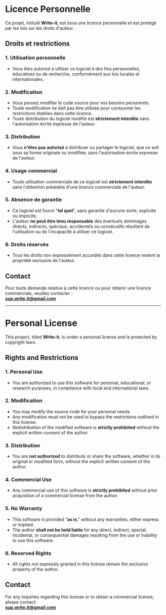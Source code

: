 # Licence Personnelle

Ce projet, intitulé **Write-it**, est sous une licence personnelle et est protégé par les lois sur les droits d'auteur.

## Droits et restrictions

### **1. Utilisation personnelle**
- Vous êtes autorisé à utiliser ce logiciel à des fins personnelles, éducatives ou de recherche, conformément aux lois locales et internationales.

### **2. Modification**
- Vous pouvez modifier le code source pour vos besoins personnels.
- Toute modification ne doit pas être utilisée pour contourner les restrictions établies dans cette licence.
- Toute distribution du logiciel modifié est **strictement interdite** sans l'autorisation écrite expresse de l'auteur.

### **3. Distribution**
- Vous **n'êtes pas autorisé** à distribuer ou partager le logiciel, que ce soit sous sa forme originale ou modifiée, sans l'autorisation écrite expresse de l'auteur.

### **4. Usage commercial**
- Toute utilisation commerciale de ce logiciel est **strictement interdite** sans l'obtention préalable d'une licence commerciale de l'auteur.

### **5. Absence de garantie**
- Ce logiciel est fourni "**tel quel**", sans garantie d'aucune sorte, explicite ou implicite.
- L'auteur **ne peut être tenu responsable** des éventuels dommages directs, indirects, spéciaux, accidentels ou consécutifs résultant de l'utilisation ou de l'incapacité à utiliser ce logiciel.

### **6. Droits réservés**
- Tous les droits non expressément accordés dans cette licence restent la propriété exclusive de l'auteur.

## Contact

Pour toute demande relative à cette licence ou pour obtenir une licence commerciale, veuillez contacter :  
**sup.write.it@gmail.com**

---

# Personal License

This project, titled **Write-it**, is under a personal license and is protected by copyright laws.

## Rights and Restrictions

### **1. Personal Use**
- You are authorized to use this software for personal, educational, or research purposes, in compliance with local and international laws.

### **2. Modification**
- You may modify the source code for your personal needs.
- Any modification must not be used to bypass the restrictions outlined in this license.
- Redistribution of the modified software is **strictly prohibited** without the explicit written consent of the author.

### **3. Distribution**
- You are **not authorized** to distribute or share the software, whether in its original or modified form, without the explicit written consent of the author.

### **4. Commercial Use**
- Any commercial use of this software is **strictly prohibited** without prior acquisition of a commercial license from the author.

### **5. No Warranty**
- This software is provided "**as is**," without any warranties, either express or implied.
- The author **shall not be held liable** for any direct, indirect, special, incidental, or consequential damages resulting from the use or inability to use this software.

### **6. Reserved Rights**
- All rights not expressly granted in this license remain the exclusive property of the author.

## Contact

For any inquiries regarding this license or to obtain a commercial license, please contact:  
**sup.write.it@gmail.com**
